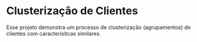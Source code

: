 # Clusterização de Clientes

Esse projeto demonstra um processo de clusterização (agrupamentos) de clientes com caracterisitcas similares.
